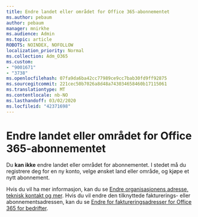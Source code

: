 ```yaml
---
title: Endre landet eller området for Office 365-abonnementet
ms.author: pebaum
author: pebaum
manager: mnirkhe
ms.audience: Admin
ms.topic: article
ROBOTS: NOINDEX, NOFOLLOW
localization_priority: Normal
ms.collection: Adm_O365
ms.custom:
- "9001671"
- "3738"
ms.openlocfilehash: 07fa9da6ba42cc77989ce9cc7bab30fd9ff92875
ms.sourcegitcommit: 221cec50b7026a8d48a743034658460b17115061
ms.translationtype: MT
ms.contentlocale: nb-NO
ms.lasthandoff: 03/02/2020
ms.locfileid: "42371698"
---
```

# <a name="change-the-country-or-region-for-your-office-365-subscription"></a>Endre landet eller området for Office 365-abonnementet

Du **kan ikke** endre landet eller området for abonnementet. I stedet må du registrere deg for en ny konto, velge ønsket land eller område, og kjøpe et nytt abonnement. 

Hvis du vil ha mer informasjon, kan du se [Endre organisasjonens adresse, teknisk kontakt og mer](https://docs.microsoft.com/en-us/microsoft-365/admin/manage/change-address-contact-and-more?view=o365-worldwide). Hvis du vil endre den tilknyttede fakturerings- eller abonnementsadressen, kan du se [Endre for faktureringsadresser for Office 365 for bedrifter](https://docs.microsoft.com/en-us/microsoft-365/commerce/billing-and-payments/change-your-billing-addresses?view=o365-worldwide). 
